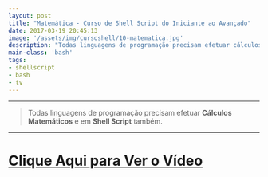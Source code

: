 ```yaml
---
layout: post
title: "Matemática - Curso de Shell Script do Iniciante ao Avançado"
date: 2017-03-19 20:45:13
image: '/assets/img/cursoshell/10-matematica.jpg'
description: "Todas linguagens de programação precisam efetuar cálculos matemáticos e em Shell Script também."
main-class: 'bash'
tags:
- shellscript
- bash
- tv
---
```


***

> Todas linguagens de programação precisam efetuar __Cálculos Matemáticos__ e em __Shell Script__ também.

***


# [Clique Aqui para Ver o Vídeo](https://www.youtube.com/watch?v=FAiEAk0AF-g)

